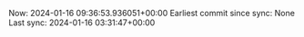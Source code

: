 Now: 2024-01-16 09:36:53.936051+00:00 Earliest commit since sync: None Last sync: 2024-01-16 03:31:47+00:00
